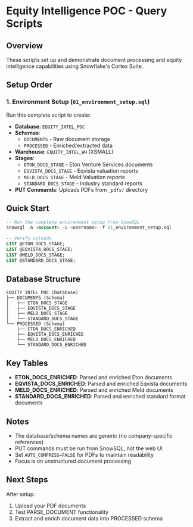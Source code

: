 # Equity Intelligence POC - Query Scripts

## Overview
These scripts set up and demonstrate document processing and equity intelligence capabilities using Snowflake's Cortex Suite.

## Setup Order

### 1. Environment Setup (`01_environment_setup.sql`)
Run this complete script to create:
- **Database**: `EQUITY_INTEL_POC`
- **Schemas**: 
  - `DOCUMENTS` - Raw document storage
  - `PROCESSED` - Enriched/extracted data
- **Warehouse**: `EQUITY_INTEL_WH` (XSMALL)
- **Stages**: 
  - `ETON_DOCS_STAGE` - Eton Venture Services documents
  - `EQVISTA_DOCS_STAGE` - Eqvista valuation reports
  - `MELD_DOCS_STAGE` - Meld Valuation reports
  - `STANDARD_DOCS_STAGE` - Industry standard reports
- **PUT Commands**: Uploads PDFs from `_pdfs/` directory

## Quick Start

```sql
-- Run the complete environment setup from SnowSQL
snowsql -a <account> -u <username> -f 01_environment_setup.sql

-- Verify uploads
LIST @ETON_DOCS_STAGE;
LIST @EQVISTA_DOCS_STAGE;
LIST @MELD_DOCS_STAGE;
LIST @STANDARD_DOCS_STAGE;
```

## Database Structure

```
EQUITY_INTEL_POC (Database)
├── DOCUMENTS (Schema)
│   ├── ETON_DOCS_STAGE
│   ├── EQVISTA_DOCS_STAGE
│   ├── MELD_DOCS_STAGE
│   └── STANDARD_DOCS_STAGE
└── PROCESSED (Schema)
    ├── ETON_DOCS_ENRICHED
    ├── EQVISTA_DOCS_ENRICHED
    ├── MELD_DOCS_ENRICHED
    └── STANDARD_DOCS_ENRICHED
```

## Key Tables

- **ETON_DOCS_ENRICHED**: Parsed and enriched Eton documents
- **EQVISTA_DOCS_ENRICHED**: Parsed and enriched Eqvista documents  
- **MELD_DOCS_ENRICHED**: Parsed and enriched Meld documents
- **STANDARD_DOCS_ENRICHED**: Parsed and enriched standard format documents

## Notes

- The database/schema names are generic (no company-specific references)
- PUT commands must be run from SnowSQL, not the web UI
- Set `AUTO_COMPRESS=FALSE` for PDFs to maintain readability
- Focus is on unstructured document processing

## Next Steps

After setup:
1. Upload your PDF documents
2. Test PARSE_DOCUMENT functionality
3. Extract and enrich document data into PROCESSED schema